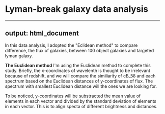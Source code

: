 # Lyman-break galaxy data analysis
---

output: html_document
---


In this data analysis, I adopted the "Eclidean method" to compare difference, the flux of galaxies, between 100 object galaxies and targeted lyman galaxy.

**The Euclidean method**
I'm using the Euclidean method to complete this study. Briefly, the x-coordinates of wavelenth is thought to be irrelevant because of redshift, and we will compare the similiarity of cB_58 and each spectrum based on the Euclidean distances of y-coordinates of flux. The spectrum with smallest Euclidean distance will the ones we are looking for.

To be noticed, y-coordinates will be substracted the mean value of elements in each vector and divided by the standard deviation of elements in each vector. This is to align specta of different brightness and distances.




